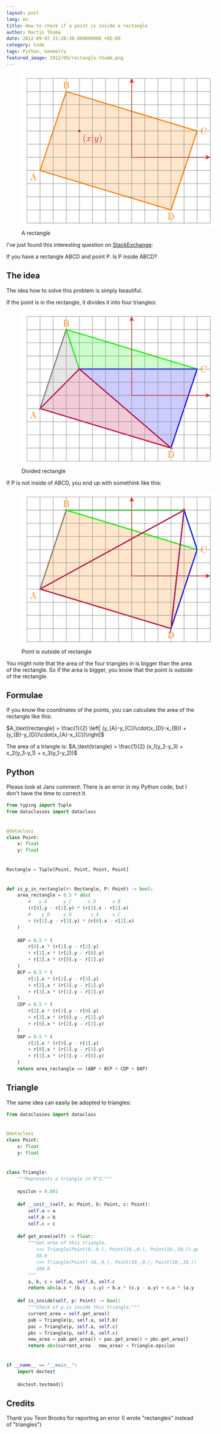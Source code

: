```yaml
---
layout: post
lang: en
title: How to check if a point is inside a rectangle
author: Martin Thoma
date: 2012-09-07 21:28:38.000000000 +02:00
category: Code
tags: Python, Geometry
featured_image: 2012/09/rectangle-thumb.png
---
```

<figure class="aligncenter">
            <a href="../images/2012/09/rectangle.png"><img src="../images/2012/09/rectangle.png" alt="A rectangle" style="max-width:512px;max-height:409px;" class="size-full wp-image-43611 "/></a>
            <figcaption class="text-center">A rectangle</figcaption>
        </figure>

I've just found this interesting question on <a href="http://math.stackexchange.com/q/190111/6876">StackExchange</a>:

If you have a rectangle ABCD and point P. Is P inside ABCD?


## The idea
The idea how to solve this problem is simply beautiful.

If the point is in the rectangle, it divides it into four triangles:

<figure class="aligncenter">
            <a href="../images/2012/09/rectangle-2.png"><img src="../images/2012/09/rectangle-2.png" alt="Divided rectangle" style="max-width:512px;max-height:409px;" class="size-full wp-image-43651 "/></a>
            <figcaption class="text-center">Divided rectangle</figcaption>
        </figure>

If P is not inside of ABCD, you end up with somethink like this:

<figure class="aligncenter">
            <a href="../images/2012/09/rectangle-3.png"><img src="../images/2012/09/rectangle-3.png" alt="Point is outside of rectangle " style="max-width:512px;max-height:409px;" class="size-full wp-image-43661 "/></a>
            <figcaption class="text-center">Point is outside of rectangle</figcaption>
        </figure>

You might note that the area of the four triangles in is bigger than the area of the rectangle. So if the area is bigger, you know that the point is outside of the rectangle.


## Formulae
If you know the coordinates of the points, you can calculate the area of the rectangle like this:

$A_\text{rectangle} = \frac{1}{2} \left| (y_{A}-y_{C})\cdot(x_{D}-x_{B}) + (y_{B}-y_{D})\cdot(x_{A}-x_{C})\right|$

The area of a triangle is:
$A_\text{triangle} = \frac{1}{2} (x_1(y_2-y_3) + x_2(y_3-y_1) + x_3(y_1-y_2))$


## Python
<div class="important">Please look at Jans comment. There is an error in my Python code, but I don't have the time to correct it.</div>

```python
from typing import Tuple
from dataclasses import dataclass


@dataclass
class Point:
    x: float
    y: float


Rectangle = Tuple[Point, Point, Point, Point]


def is_p_in_rectangle(r: Rectangle, P: Point) -> bool:
    area_rectangle = 0.5 * abs(
        #   y_A      y_C      x_D      x_B
        (r[0].y - r[2].y) * (r[3].x - r[1].x)
        #    y_B     y_D       x_A     x_C
        + (r[1].y - r[3].y) * (r[0].x - r[2].x)
    )

    ABP = 0.5 * (
        r[0].x * (r[1].y - r[2].y)
        + r[1].x * (r[2].y - r[0].y)
        + r[2].x * (r[0].y - r[1].y)
    )
    BCP = 0.5 * (
        r[1].x * (r[2].y - r[3].y)
        + r[2].x * (r[3].y - r[1].y)
        + r[3].x * (r[1].y - r[2].y)
    )
    CDP = 0.5 * (
        r[2].x * (r[3].y - r[0].y)
        + r[3].x * (r[0].y - r[2].y)
        + r[0].x * (r[2].y - r[3].y)
    )
    DAP = 0.5 * (
        r[3].x * (r[0].y - r[1].y)
        + r[0].x * (r[1].y - r[3].y)
        + r[1].x * (r[3].y - r[0].y)
    )
    return area_rectangle == (ABP + BCP + CDP + DAP)
```

## Triangle
The same idea can easily be adopted to triangles:

```python
from dataclasses import dataclass


@dataclass
class Point:
    x: float
    y: float


class Triangle:
    """Represents a triangle in R^2."""

    epsilon = 0.001

    def __init__(self, a: Point, b: Point, c: Point):
        self.a = a
        self.b = b
        self.c = c

    def get_area(self) -> float:
        """Get area of this triangle.
           >>> Triangle(Point(0.,0.), Point(10.,0.), Point(10.,10.)).get_area()
           50.0
           >>> Triangle(Point(-10.,0.), Point(10.,0.), Point(10.,10.)).get_area()
           100.0
        """
        a, b, c = self.a, self.b, self.c
        return abs(a.x * (b.y - c.y) + b.x * (c.y - a.y) + c.x * (a.y - b.y)) / 2

    def is_inside(self, p: Point) -> bool:
        """Check if p is inside this triangle."""
        current_area = self.get_area()
        pab = Triangle(p, self.a, self.b)
        pac = Triangle(p, self.a, self.c)
        pbc = Triangle(p, self.b, self.c)
        new_area = pab.get_area() + pac.get_area() + pbc.get_area()
        return abs(current_area - new_area) < Triangle.epsilon


if __name__ == "__main__":
    import doctest

    doctest.testmod()
```


## Credits

Thank you Teon Brooks for reporting an error (I wrote "rectangles" instead of
"triangles")
